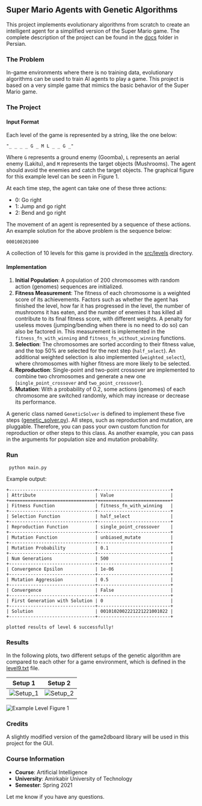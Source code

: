 ## Super Mario Agents with Genetic Algorithms

This project implements evolutionary algorithms from scratch to create an intelligent agent for a simplified version
of the Super Mario game. The complete description of the project can be found in the [docs](./docs) folder in Persian.

### The Problem

In-game environments where there is no training data, evolutionary algorithms can be used to train AI agents to play a
game. This project is based on a very simple game that mimics the basic behavior of the Super Mario game.

### The Project

#### Input Format

Each level of the game is represented by a string, like the one below:

```
"_ _ _ _ G _ M L _ _ G _"
```

Where `G` represents a ground enemy (Goomba), `L` represents an aerial enemy (Lakitu), and `M` represents the target
objects (Mushrooms). The agent should avoid the enemies and catch the target objects. The graphical figure for this
example level can be seen in Figure 1.

At each time step, the agent can take one of these three actions:

- 0: Go right
- 1: Jump and go right
- 2: Bend and go right

The movement of an agent is represented by a sequence of these actions. An example solution for the above problem is the
sequence below:

```
000100201000
```

A collection of 10 levels for this game is provided in the [src/levels](src/levels) directory.

#### Implementation

1. **Initial Population**: A population of 200 chromosomes with random action (genomes) sequences are initialized.
2. **Fitness Measurement**: The fitness of each chromosome is a weighted score of its achievements. Factors such as
   whether the agent has finished the level, how far it has progressed in the level, the number of mushrooms it has
   eaten, and the number of enemies it has killed all contribute to its final fitness score, with different weights. A
   penalty for useless moves (jumping/bending when there is no need to do so) can also be factored in. This measurement
   is implemented in the `fitness_fn_with_winning` and `fitness_fn_without_winning` functions.
3. **Selection**: The chromosomes are sorted according to their fitness value, and the top 50% are selected for the next
   step (`half_select`). An additional weighted selection is also implemented (`weighted_select`), where chromosomes
   with higher fitness are more likely to be selected.
4. **Reproduction**: Single-point and two-point crossover are implemented to combine two chromosomes and generate a new
   one (`single_point_crossover` and `two_point_crossover`).
5. **Mutation**: With a probability of 0.2, some actions (genomes) of each chromosome are switched randomly, which may
   increase or decrease its performance.

A generic class named `GeneticSolver` is defined to implement these five
steps ([genetic_solver.py](src/genetic_solver.py)). All steps, such as reproduction and
mutation, are pluggable. Therefore, you can pass your own custom function for reproduction or other steps to this class.
As another example, you can pass in the arguments for population size and mutation probability.

### Run

```  python main.py ```

Example output:

```
+--------------------------------+---------------------------+
| Attribute                      | Value                     |
+================================+===========================+
| Fitness Function               | fitness_fn_with_winning   |
+--------------------------------+---------------------------+
| Selection Function             | half_select               |
+--------------------------------+---------------------------+
| Reproduction Function          | single_point_crossover    |
+--------------------------------+---------------------------+
| Mutation Function              | unbiased_mutate           |
+--------------------------------+---------------------------+
| Mutation Probability           | 0.1                       |
+--------------------------------+---------------------------+
| Num Generations                | 500                       |
+--------------------------------+---------------------------+
| Convergence Epsilon            | 1e-06                     |
+--------------------------------+---------------------------+
| Mutation Aggression            | 0.5                       |
+--------------------------------+---------------------------+
| Convergence                    | False                     |
+--------------------------------+---------------------------+
| First Generation with Solution | 0                         |
+--------------------------------+---------------------------+
| Solution                       | 0010102002221221221001022 |
+--------------------------------+---------------------------+

plotted results of level 6 successfully!
```

### Results

In the following plots, two different setups of the genetic algorithm are compared to each other for a game
environment, which is defined in the [level9.txt](src/levels/level9.txt) file.

|              Setup 1               |              Setup 2               |
|:----------------------------------:|:----------------------------------:|
| ![Setup_1](docs/level9_setup1.png) | ![Setup_2](docs/level9_setup2.png) |

![Example Level](docs/example_level.png)
Figure 1

### Credits

A slightly modified version of the game2dboard library will be used in this project for the GUI.

### Course Information

- **Course**: Artificial Intelligence
- **University**: Amirkabir University of Technology
- **Semester**: Spring 2021

Let me know if you have any questions.
